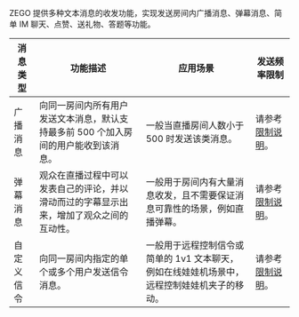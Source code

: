 ZEGO 提供多种文本消息的收发功能，实现发送房间内广播消息、弹幕消息、简单 IM 聊天、点赞、送礼物、答题等功能。


| 消息类型 | 功能描述 | 应用场景 | 发送频率限制 |
|-------|--------|--------|--------|
| 广播消息 | 向同一房间内所有用户发送文本消息，默认支持最多前 500 个加入房间的用户能收到该消息。 | 一般当直播房间人数小于 500 时发送该类消息。 | 请参考 [限制说明](#7580)。 |
| 弹幕消息 | 观众在直播过程中可以发表自己的评论，并以滑动而过的字幕显示出来，增加了观众之间的互动性。 | 一般用于房间内有大量消息收发，且不需要保证消息可靠性的场景，例如直播弹幕。 | 请参考 [限制说明](#7580)。|
| 自定义信令 | 向同一房间内指定的单个或多个用户发送信令消息。 | 一般用于远程控制信令或简单的 1v1 文本聊天，例如在线娃娃机场景中，远程控制娃娃机夹子的移动。 | 请参考 [限制说明](#7580)。 |

